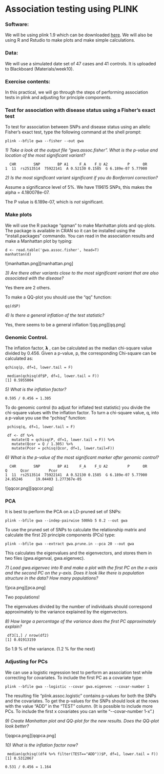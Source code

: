 # Association testing using PLINK

### Software:
We will be using plink 1.9 which can be downloaded [here](https://www.cog-genomics.org/plink/1.9/).
We will also be using R and Rstudio to make plots and make simple calculations.

### Data:
We will use a simulated date set of 47 cases and 41 controls. It is uploaded to Blackboard (Materials/week10).

### Exercise contents:
In this practical, we will go through the steps of performing association tests in plink and adjusting for principle components.

### Test for association with disease status using a Fisher’s exact test
To test for association between SNPs and disease status using an allelic Fisher’s exact test, type the following command at the shell prompt:
```
plink --bfile gwa --fisher --out gwa
```
*1) Take a look at the output file “gwa.assoc.fisher”. What is the p-value and location of the most significant variant?*

```
  CHR        SNP        BP A1     F_A    F_U A2         P      OR
1  11  rs2513514  75922141  A 0.52130 0.1585  G 6.189e-07 5.77900
```

*2) Is the most significant variant significant if you do Bonferroni correction?*

Assume a significance level of 5%. We have 119615 SNPs, this makes the alpha = 4.180078e-07.

The P value is 6.189e-07, which is *not* significant.

### Make plots
We will use the R package “qqman” to make Manhattan plots and qq-plots. The package is available in CRAN so it can be installed using the “install.packages” commando. You can read in the association results and make a Manhattan plot by typing:
```
d <- read.table('gwa.assoc.fisher', head=T)
manhattan(d)
```
![manhattan.png][manhattan.png]

*3) Are there other variants close to the most significant variant that are also associated with the disease?*

Yes there are 2 others.

To make a QQ-plot you should use the “qq” function:
```
qq(d$P)
```
*4) Is there a general inflation of the test statistic?*

Yes, there seems to be a general inflation
![qq.png][qq.png]

### Genomic Control.
The inflation factor, 𝝺 , can be calculated as the median chi-square value divided by 0.456. Given a p-value, p, the corresponding Chi-square can be calculated as:
```
qchisq(p, df=1, lower.tail = F)
```

```
 median(qchisq(df$P, df=1, lower.tail = F))
[1] 0.5955004
```

*5) What is the inflation factor?*

```
0.595 / 0.456 = 1.305
```

To do genomic control (to adjust for inflated test statistic) you divide the chi-square values with the inflation factor. To turn a chi-square value, q, into a p-value you use the “pchisq” function:

```
 pchisq(q, df=1, lower.tail = F)
```

```
 df <- df %>%
   mutate(Q = qchisq(P, df=1, lower.tail = F)) %>%
   mutate(Qcor = Q / 1.305) %>%
   mutate(Pcor = pchisq(Qcor, df=1, lower.tail=F))
```

*6) What is the p-value of the most significant marker after genomic control?*

```
  CHR        SNP        BP A1     F_A    F_U A2         P      OR        Q      Qcor         Pcor
1  11  rs2513514  75922141  A 0.52130 0.1585  G 6.189e-07 5.77900 24.85246      19.04403 1.277367e-05
```
![qqcor.png][qqcor.png]

### PCA
It is best to perform the PCA on a LD-pruned set of SNPs:
```
plink --bfile gwa --indep-pairwise 500kb 5 0.2 --out gwa
```
To use the pruned set of SNPs to calculate the relationship matrix and calculate the first 20 principle components (PCs) type:
```
plink --bfile gwa --extract gwa.prune.in --pca 20 --out gwa
```
This calculates the eigenvalues and the eigenvectors, and stores them in two files (gwa.eigenval, gwa.eigenvec).

*7) Load gwa.eigenvec into R and make a plot with the first PC on the x-axis and the second PC on the y-axis. Does it look like there is population structure in the data? How many populations?*

![pca.png][pca.png]

Two populations!

The eigenvalues divided by the number of individuals should correspond approximately to the variance explained by the eigenvectors.
 
*8) How large a percentage of the variance does the first PC approximately explain?*

```
 df3[1,] / nrow(df2)
[1] 0.01913159
```

So 1.9 % of the variance. (1.2 % for the next)

### Adjusting for PCs
We can use a logistic regression test to perform an association test while correcting for covariates. To include the first PC as a covariate type:

```
plink --bfile gwa --logistic --covar gwa.eigenvec --covar-number 1
```

The resulting file “plink.assoc.logistic” contains p-values for both the SNPs and the covariates. To get the p-values for the SNPs should look at the rows with the value “ADD” in the “TEST” column. (It is possible to include more PCs. To include the first x covariates you can write “--covar-number 1-x”.)

*9) Create Manhattan plot and QQ-plot for the new results. Does the QQ-plot look better?*

![qqpca.png][qqpca.png]

*10) What is the inflation factor now?*

```
 median(qchisq((df4 %>% filter(TEST=="ADD"))$P, df=1, lower.tail = F))
[1] 0.5312067
```

```
0.531 / 0.456 = 1.164
```
